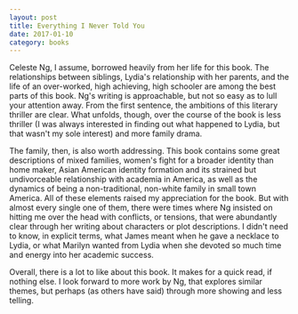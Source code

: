 ```yaml
---
layout: post
title: Everything I Never Told You 
date: 2017-01-10
category: books
---
```


Celeste Ng, I assume, borrowed heavily from her life for this book. The relationships between siblings, Lydia's relationship with her parents, and the life of an over-worked, high achieving, high schooler are among the best parts of this book. Ng's writing is approachable, but not so easy as to lull your attention away. From the first sentence, the ambitions of this literary thriller are clear. What unfolds, though, over the course of the book is less thriller (I was always interested in finding out what happened to Lydia, but that wasn't my sole interest) and more family drama.

The family, then, is also worth addressing. This book contains some great descriptions of mixed families, women's fight for a broader identity than home maker, Asian American identity formation and its strained but undivorceable relationship with academia in America, as well as the dynamics of being a non-traditional, non-white family in small town America. All of these elements raised my appreciation for the book. But with almost every single one of them, there were times where Ng insisted on hitting me over the head with conflicts, or tensions, that were abundantly clear through her writing about characters or plot descriptions. I didn't need to know, in explicit terms, what James meant when he gave a necklace to Lydia, or what Marilyn wanted from Lydia when she devoted so much time and energy into her academic success. 

Overall, there is a lot to like about this book. It makes for a quick read, if nothing else. I look forward to more work by Ng, that explores similar themes, but perhaps (as others have said) through more showing and less telling.